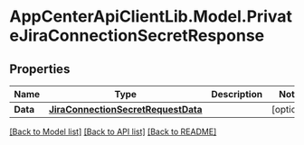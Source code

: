 # AppCenterApiClientLib.Model.PrivateJiraConnectionSecretResponse
## Properties

Name | Type | Description | Notes
------------ | ------------- | ------------- | -------------
**Data** | [**JiraConnectionSecretRequestData**](JiraConnectionSecretRequestData.md) |  | [optional] 

[[Back to Model list]](../README.md#documentation-for-models) [[Back to API list]](../README.md#documentation-for-api-endpoints) [[Back to README]](../README.md)

